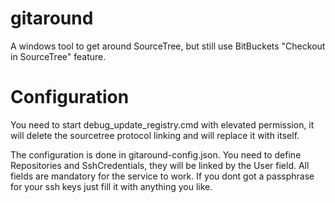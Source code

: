 # gitaround
A windows tool to get around SourceTree, but still use BitBuckets "Checkout in SourceTree" feature. 

# Configuration
You need to start debug_update_registry.cmd with elevated permission, it will delete the sourcetree protocol linking and will 
replace it with itself. 

The configuration is done in gitaround-config.json. You need to define Repositories and SshCredentials, they will be linked by the User field.
All fields are mandatory for the service to work. If you dont got a passphrase for your ssh keys just fill it with anything you like.
